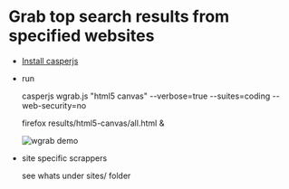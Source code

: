 # Grab top search results from specified websites


* [Install casperjs](http://casperjs.org/installation.html)

* run 

    casperjs wgrab.js "html5 canvas" --verbose=true --suites=coding --web-security=no 
    
    firefox results/html5-canvas/all.html &
    
    ![wgrab demo](https://dl.dropbox.com/u/47488069/wgrab-demo.png)

* site specific scrappers

    see whats under sites/ folder
    
    
